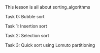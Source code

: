 This lesson is all about sorting_algorithms

Task 0: Bubble sort

Task 1: Insertion sort

Task 2: Selection sort

Task 3: Quick sort using Lomuto partitioning

